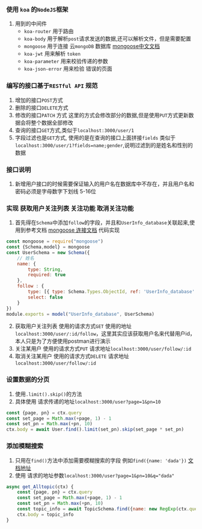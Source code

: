 ### 使用 `koa` 的`NodeJS`框架

1. 用到的中间件
    - `koa-router` 用于路由
    - `koa-body` 用于解析`post`请求发送的数据,还可以解析文件，但是需要配置
    - `mongoose` 用于连接 云`mongoDB` 数据库 [mongoose中文文档](http://www.mongoosejs.net/docs/guide.html)
    - `koa-jwt` 用来解析 `token` 
    - `koa-parameter` 用来校验传递的参数
    - `koa-json-error` 用来检验 错误的页面
    

### 编写的接口基于`RESTful API` 规范
1. 增加的接口`POST`方式
2. 删除的接口`DELETE`方式
3. 修改的接口`PATCH` 方式 这里的方式会修改部分的数据,但是使用`PUT`方式更新数据会将整个数据全部修改
4. 查询的接口`GET`方式,类似于`localhost:3000/user/1`
5. 字段过滤也是`GET`方式, 使用的是在查询的接口上面拼接`fields` 类似于`localhost:3000/user/1?fields=name;gender`,说明过滤到的是姓名和性别的数据

### 接口说明
1. 新增用户接口的时候需要保证输入的用户名在数据库中不存在，并且用户名和密码必须是字母数字下划线 5-16位

### 实现 获取用户关注列表 关注功能 取消关注功能
1. 首先得在`Schema`中添加`follow`的字段，并且和`UserInfo_database`关联起来,使用到参考文档 [mongoose 连接文档](http://www.mongoosejs.net/docs/populate.html)
代码实现
```js
const mongoose = require("mongoose")
const {Schema,model} = mongoose
const UserSchema = new Schema({
    // 姓名
    name: {
        type: String,
        required: true
    },
    follow : {
        type: [{ type: Schema.Types.ObjectId, ref: 'UserInfo_database' }],
        select: false
    }
})
module.exports = model("UserInfo_database", UserSchema)
```
2. 获取用户关注列表 使用的请求方式`GET` 使用的地址`localhost:3000/user/:id/follow`，这里其实应该获取用户名来代替用户id，本人只是为了方便使用postman进行演示
3. 关注某用户 使用的请求方式`PUT` 请求地址`localhost:3000/user/follow/:id`
4. 取消关注某用户 使用的请求方式`DELETE` 请求地址`localhost:3000/user/follow/:id`

### 设置数据的分页
1. 使用`.limit().skip()`的方法
2. 具体使用  请求传递的地址`localhost:3000/user?page=1&pn=10`
```js
const {page, pn} = ctx.query
const set_page = Math.max(+page, 1) - 1
const set_pn = Math.max(+pn, 10)
ctx.body = await User.find().limit(set_pn).skip(set_page * set_pn)
```

### 添加模糊搜索
1. 只用在`find()`方法中添加需要模糊搜索的字段 例如`find({name: 'dada'})` [文档地址](http://www.mongoosejs.net/docs/api.html#find_find)
2. 使用 请求的地址参数`localhost:3000/user?page=1&pn=10&q="dada"`
```js
async get_Alltopic(ctx) {
    const {page, pn} = ctx.query
    const set_page = Math.max(+page, 1) - 1
    const set_pn = Math.max(+pn, 10)
    const topic_info = await TopicSchema.find({name: new RegExp(ctx.query.q)}).limit(set_pn).skip(set_page * set_pn)
    ctx.body = topic_info
}
```
